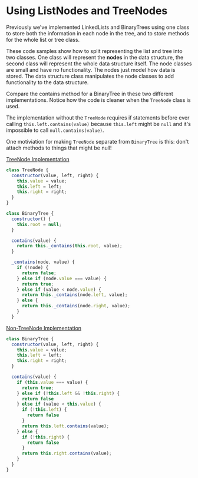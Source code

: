 # Using ListNodes and TreeNodes
Previously we've implemented LinkedLists and BinaryTrees using one class to
store both the information in each node in the tree, and to store methods
for the whole list or tree class.

These code samples show how to split representing the list and tree into two
classes. One class will represent the **nodes** in the data structure, the
second class will represent the whole data structure itself. The node classes
are small and have no functionality. The nodes just model how data is stored.
The data structure class manipulates the node classes to add functionality
to the data structure.

Compare the contains method for a BinaryTree in these two different
implementations. Notice how the code is cleaner when the `TreeNode` class is
used.

The implementation without the `TreeNode` requires if statements before ever
calling `this.left.contains(value)` because `this.left` might be `null` and
it's impossible to call `null.contains(value)`.

One motiviation for making `TreeNode` separate from `BinaryTree` is this: don't
attach methods to things that might be null!

[TreeNode Implementation](list-node-binary-tree.js)
```js
class TreeNode {
  constructor(value, left, right) {
    this.value = value;
    this.left = left;
    this.right = right;
  }
}

class BinaryTree {
  constructor() {
    this.root = null;
  }

  contains(value) {
    return this._contains(this.root, value);
  }

  _contains(node, value) {
    if (!node) {
      return false;
    } else if (node.value === value) {
      return true;
    } else if (value < node.value) {
      return this._contains(node.left, value);
    } else {
      return this._contains(node.right, value);
    }
  }
```

[Non-TreeNode Implementation](old-binary-tree.js)
```js
class BinaryTree {
  constructor(value, left, right) {
    this.value = value;
    this.left = left;
    this.right = right;
  }

  contains(value) {
    if (this.value === value) {
      return true;
    } else if (!this.left && !this.right) {
      return false
    } else if (value < this.value) {
      if (!this.left) {
        return false
      }
      return this.left.contains(value);
    } else {
      if (!this.right) {
        return false
      }
      return this.right.contains(value);
    }
  }
}
```
